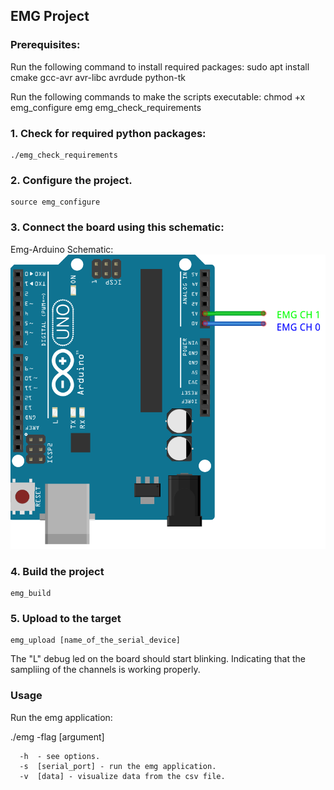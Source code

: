 ## EMG Project

### Prerequisites:

Run the following command to install required packages:
    sudo apt install cmake gcc-avr avr-libc avrdude python-tk

Run the following commands to make the scripts executable:
    chmod +x emg_configure emg emg_check_requirements

### 1. Check for required python packages:
    ./emg_check_requirements

### 2. Configure the project.
    source emg_configure

### 3. Connect the board using this schematic:

Emg-Arduino Schematic:
![alt text](https://github.com/IlievIliya92/EMG/blob/master/source/emg_arduino/schematic/EMG_Arduino.png
 "Emg Arduino schemtaic")

### 4. Build the project
    emg_build

### 5. Upload to the target
    emg_upload [name_of_the_serial_device]

The "L" debug led on the board should start blinking. Indicating
that the sampliing of the channels is working properly.

### Usage
Run the emg application:

./emg -flag [argument]

      -h  - see options.
      -s  [serial_port] - run the emg application.
      -v  [data] - visualize data from the csv file.
